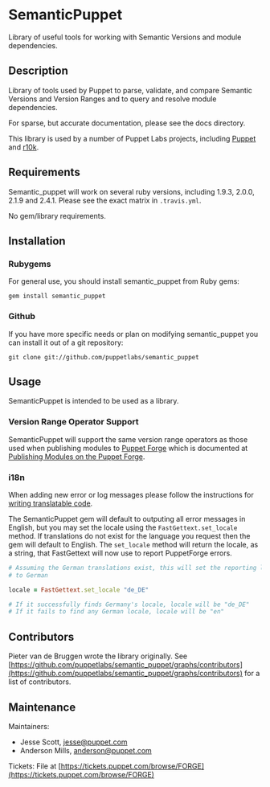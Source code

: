 SemanticPuppet
==============

Library of useful tools for working with Semantic Versions and module
dependencies.

Description
-----------

Library of tools used by Puppet to parse, validate, and compare Semantic
Versions and Version Ranges and to query and resolve module dependencies.

For sparse, but accurate documentation, please see the docs directory.

This library is used by a number of Puppet Labs projects, including
[Puppet](https://github.com/puppetlabs/puppet) and
[r10k](https://github.com/puppetlabs/r10k).

Requirements
------------

Semantic_puppet will work on several ruby versions, including 1.9.3,
2.0.0, 2.1.9 and 2.4.1. Please see the exact matrix in `.travis.yml`.

No gem/library requirements.

Installation
------------

### Rubygems

For general use, you should install semantic_puppet from Ruby gems:

    gem install semantic_puppet

### Github

If you have more specific needs or plan on modifying semantic_puppet you can
install it out of a git repository:

    git clone git://github.com/puppetlabs/semantic_puppet

Usage
-----

SemanticPuppet is intended to be used as a library.

### Version Range Operator Support

SemanticPuppet will support the same version range operators as those
used when publishing modules to [Puppet
Forge](https://forge.puppetlabs.com) which is documented at [Publishing
Modules on the Puppet
Forge](https://docs.puppetlabs.com/puppet/latest/reference/modules_publishing.html#dependencies-in-metadatajson).

### i18n

When adding new error or log messages please follow the instructions for
[writing translatable code](https://github.com/puppetlabs/gettext-setup-gem#writing-translatable-code).

The SemanticPuppet gem will default to outputing all error messages in English, but you may set the locale
using the `FastGettext.set_locale` method. If translations do not exist for the language you request then the gem will
default to English. The `set_locale` method will return the locale, as a string, that FastGettext will now
use to report PuppetForge errors.

``` ruby
# Assuming the German translations exist, this will set the reporting language
# to German

locale = FastGettext.set_locale "de_DE"

# If it successfully finds Germany's locale, locale will be "de_DE"
# If it fails to find any German locale, locale will be "en"
```

Contributors
------------

Pieter van de Bruggen wrote the library originally. See
[https://github.com/puppetlabs/semantic_puppet/graphs/contributors](https://github.com/puppetlabs/semantic_puppet/graphs/contributors)
for a list of contributors.

## Maintenance

Maintainers:

* Jesse Scott, jesse@puppet.com
* Anderson Mills, anderson@puppet.com

Tickets: File at
[https://tickets.puppet.com/browse/FORGE](https://tickets.puppet.com/browse/FORGE)
